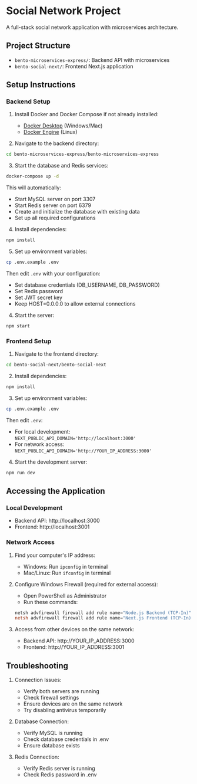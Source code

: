 # Social Network Project

A full-stack social network application with microservices architecture.

## Project Structure

- `bento-microservices-express/`: Backend API with microservices
- `bento-social-next/`: Frontend Next.js application

## Setup Instructions

### Backend Setup

1. Install Docker and Docker Compose if not already installed:
   - [Docker Desktop](https://www.docker.com/products/docker-desktop/) (Windows/Mac)
   - [Docker Engine](https://docs.docker.com/engine/install/) (Linux)

2. Navigate to the backend directory:
```bash
cd bento-microservices-express/bento-microservices-express
```

3. Start the database and Redis services:
```bash
docker-compose up -d
```
This will automatically:
- Start MySQL server on port 3307
- Start Redis server on port 6379
- Create and initialize the database with existing data
- Set up all required configurations

4. Install dependencies:
```bash
npm install
```

5. Set up environment variables:
```bash
cp .env.example .env
```
Then edit `.env` with your configuration:
- Set database credentials (DB_USERNAME, DB_PASSWORD)
- Set Redis password
- Set JWT secret key
- Keep HOST=0.0.0.0 to allow external connections

4. Start the server:
```bash
npm start
```

### Frontend Setup

1. Navigate to the frontend directory:
```bash
cd bento-social-next/bento-social-next
```

2. Install dependencies:
```bash
npm install
```

3. Set up environment variables:
```bash
cp .env.example .env
```
Then edit `.env`:
- For local development: `NEXT_PUBLIC_API_DOMAIN='http://localhost:3000'`
- For network access: `NEXT_PUBLIC_API_DOMAIN='http://YOUR_IP_ADDRESS:3000'`

4. Start the development server:
```bash
npm run dev
```

## Accessing the Application

### Local Development
- Backend API: http://localhost:3000
- Frontend: http://localhost:3001

### Network Access
1. Find your computer's IP address:
   - Windows: Run `ipconfig` in terminal
   - Mac/Linux: Run `ifconfig` in terminal

2. Configure Windows Firewall (required for external access):
   - Open PowerShell as Administrator
   - Run these commands:
   ```powershell
   netsh advfirewall firewall add rule name="Node.js Backend (TCP-In)" dir=in action=allow protocol=TCP localport=3000
   netsh advfirewall firewall add rule name="Next.js Frontend (TCP-In)" dir=in action=allow protocol=TCP localport=3001
   ```

3. Access from other devices on the same network:
   - Backend API: http://YOUR_IP_ADDRESS:3000
   - Frontend: http://YOUR_IP_ADDRESS:3001

## Troubleshooting

1. Connection Issues:
   - Verify both servers are running
   - Check firewall settings
   - Ensure devices are on the same network
   - Try disabling antivirus temporarily

2. Database Connection:
   - Verify MySQL is running
   - Check database credentials in .env
   - Ensure database exists

3. Redis Connection:
   - Verify Redis server is running
   - Check Redis password in .env